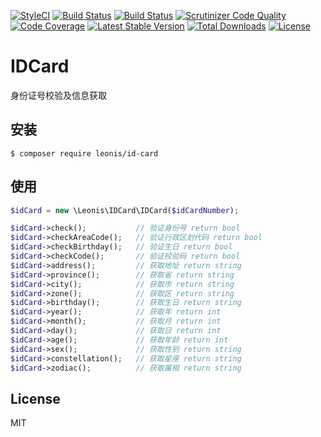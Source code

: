 [![StyleCI](https://styleci.io/repos/98876454/shield?branch=master)](https://styleci.io/repos/98876454)
[![Build Status](https://travis-ci.org/yangliulnn/id-card.svg?branch=master)](https://travis-ci.org/yangliulnn/id-card)
[![Build Status](https://scrutinizer-ci.com/g/yangliulnn/id-card/badges/build.png?b=master)](https://scrutinizer-ci.com/g/yangliulnn/id-card/build-status/master)
[![Scrutinizer Code Quality](https://scrutinizer-ci.com/g/yangliulnn/id-card/badges/quality-score.png?b=master)](https://scrutinizer-ci.com/g/yangliulnn/id-card/?branch=master)
[![Code Coverage](https://scrutinizer-ci.com/g/yangliulnn/id-card/badges/coverage.png?b=master)](https://scrutinizer-ci.com/g/yangliulnn/id-card/?branch=master)
[![Latest Stable Version](https://poser.pugx.org/leonis/id-card/v/stable)](https://packagist.org/packages/leonis/id-card)
[![Total Downloads](https://poser.pugx.org/leonis/id-card/downloads)](https://packagist.org/packages/leonis/id-card)
[![License](https://poser.pugx.org/leonis/id-card/license)](https://packagist.org/packages/leonis/id-card)

# IDCard
身份证号校验及信息获取

## 安装
```
$ composer require leonis/id-card
```

## 使用
```php
$idCard = new \Leonis\IDCard\IDCard($idCardNumber);

$idCard->check();           // 验证身份号 return bool
$idCard->checkAreaCode();   // 验证行政区划代码 return bool
$idCard->checkBirthday();   // 验证生日 return bool
$idCard->checkCode();       // 验证校验码 return bool
$idCard->address();         // 获取地址 return string
$idCard->province();        // 获取省 return string
$idCard->city();            // 获取市 return string
$idCard->zone();            // 获取区 return string
$idCard->birthday();        // 获取生日 return string
$idCard->year();            // 获取年 return int
$idCard->month();           // 获取月 return int
$idCard->day();             // 获取日 return int
$idCard->age();             // 获取年龄 return int
$idCard->sex();             // 获取性别 return string
$idCard->constellation();   // 获取星座 return string
$idCard->zodiac();          // 获取属相 return string
```
 
## License
MIT
